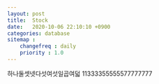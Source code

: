 ```yaml
---
layout: post
title:  Stock
date:   2020-10-06 22:10:10 +0900
categories: database
sitemap :
    changefreq : daily
    priority : 1.0
---
```






















하나둘셋넷다섯여섯일곱여덟
11333355555577777777